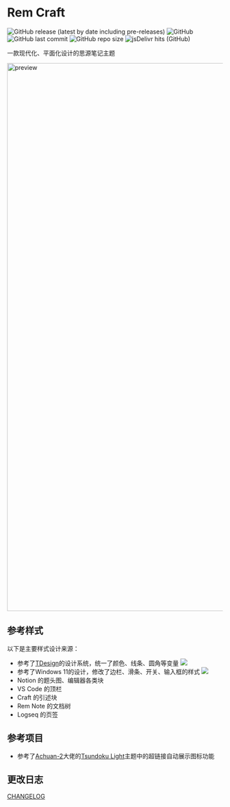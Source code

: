 # Rem Craft

![GitHub release (latest by date including pre-releases)](https://img.shields.io/github/release/zqhjl/Rem-Craft?include_prereleases)
![GitHub](https://img.shields.io/github/license/zqhjl/Rem-Craft)
![GitHub last commit](https://img.shields.io/github/last-commit/zqhjl/Rem-Craft)
![GitHub repo size](https://img.shields.io/github/repo-size/zqhjl/Rem-Craft)
![jsDelivr hits (GitHub)](https://img.shields.io/jsdelivr/gh/hy/zqhjl/Rem-Craft?label=hits)

一款现代化、平面化设计的思源笔记主题

<img width="1280" alt="preview" src="https://user-images.githubusercontent.com/61345763/175880281-4874f851-8aff-4677-8d54-f90f711f4892.png">

## 参考样式

以下是主要样式设计来源：

- 参考了[TDesign](https://tdesign.tencent.com/)的设计系统，统一了颜色、线条、圆角等变量
  ![](https://static.tdesign.tencent.com/assets/starter.252d54e0.png)
- 参考了Windows 11的设计，修改了边栏、滑条、开关、输入框的样式
  ![](https://docs.microsoft.com/en-us/windows/apps/design/signature-experiences/images/color_light_controls_940.png)
- Notion 的题头图、编辑器各类块
- VS Code 的顶栏
- Craft 的引述块
- Rem Note 的文档树
- Logseq 的页签

## 参考项目

- 参考了[Achuan-2](https://github.com/Achuan-2)大佬的[Tsundoku Light](https://github.com/Achuan-2/siyuan-themes-tsundoku-light)主题中的超链接自动展示图标功能

## 更改日志

[CHANGELOG](CHANGELOG.md)
